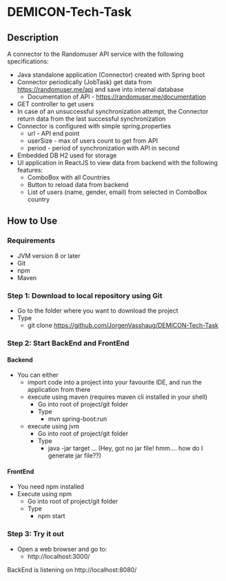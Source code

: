 # DEMICON-Tech-Task

## Description

A connector to the Randomuser API service with the following
specifications:
 - Java standalone application (Connector) created with Spring boot
 - Connector periodically (JobTask) get data from https://randomuser.me/api and save
into internal database
   - Documentation of API - https://randomuser.me/documentation
 - GET controller to get users 
 - In case of an unsuccessful synchronization attempt, the Connector return
data from the last successful synchronization
 - Connector is configured with simple spring.properties
   - url - API end point
   - userSize - max of users count to get from API
   - period - period of synchronization with API in second 
 - Embedded DB H2 used for storage
 - UI application in ReactJS to view data from backend with the
following features:
   - ComboBox with all Countries
   - Button to reload data from backend
   - List of users (name, gender, email) from selected in ComboBox country

 ## How to Use

### Requirements
 - JVM version 8 or later 
 - Git 
 - npm 
 - Maven

### Step 1: Download to local repository using Git
 - Go to the folder where you want to download the project
 - Type
   - git clone https://github.com/JorgenVasshaug/DEMICON-Tech-Task

### Step 2: Start BackEnd and FrontEnd

#### Backend
 - You can either 
   - import code into a project into your favourite IDE, and run the application from there 
   - execute using maven (requires maven cli installed in your shell)
     - Go into root of project/git folder
     - Type
       - mvn spring-boot:run
   - execute using jvm
       - Go into root of project/git folder
       - Type
           - java -jar target ... (Hey, got no jar file! hmm.... how do I generate jar file??)

#### FrontEnd
 - You need npm installed
 - Execute using npm
     - Go into root of project/git folder
     - Type
         - npm start

### Step 3: Try it out
 - Open a web browser and go to:
   - http://localhost:3000/
 
BackEnd is listening on http://localhost:8080/


<!--
- optionals: 
  What was your motivation? Why did you build this project?
  What problem does the project solve? Or, what it does?
  Why you used specific technologies? If your project has a lot of many features, list them here.
  Mention some of the challenges you faced and features you hope to implement in the future.
  Mention anything that you think you are proud of building or having in that project
  What did you learn in the process?
  What’s next for the project?
  Mention languages, frameworks, databases, etc.
  Provide deploy links or any other required links
-->